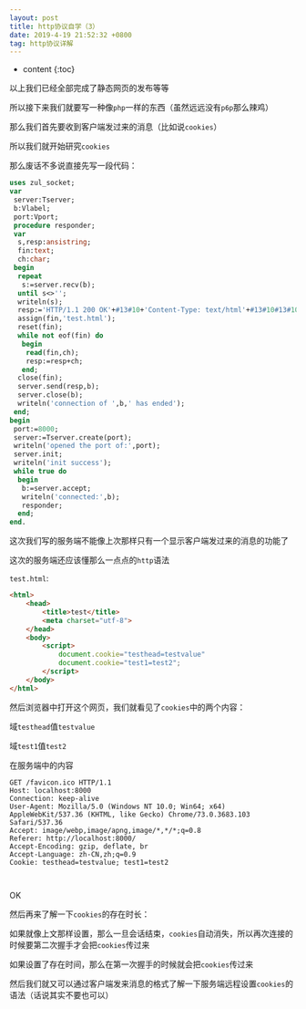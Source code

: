 ```yaml
---
layout: post
title: http协议自学（3）
date: 2019-4-19 21:52:32 +0800
tag: http协议详解
---
```


* content
{:toc}

以上我们已经全部完成了静态网页的发布等等

所以接下来我们就要写一种像`php`一样的东西（虽然远远没有`p6p`那么辣鸡）

那么我们首先要收到客户端发过来的消息（比如说`cookies`）

所以我们就开始研究`cookies`

那么废话不多说直接先写一段代码：

```pascal
uses zul_socket;
var
 server:Tserver;
 b:Vlabel;
 port:Vport;
 procedure responder;
 var
  s,resp:ansistring;
  fin:text;
  ch:char;
 begin
  repeat
   s:=server.recv(b);
  until s<>'';
  writeln(s);
  resp:='HTTP/1.1 200 OK'+#13#10+'Content-Type: text/html'+#13#10#13#10;
  assign(fin,'test.html');
  reset(fin);
  while not eof(fin) do
   begin
    read(fin,ch);
    resp:=resp+ch;
   end;
  close(fin);
  server.send(resp,b);
  server.close(b);
  writeln('connection of ',b,' has ended');
 end;
begin
 port:=8000;
 server:=Tserver.create(port);
 writeln('opened the port of:',port);
 server.init;
 writeln('init success');
 while true do
  begin
   b:=server.accept;
   writeln('connected:',b);
   responder;
  end;
end.
```

这次我们写的服务端不能像上次那样只有一个显示客户端发过来的消息的功能了

这次的服务端还应该懂那么一点点的`http`语法

`test.html`:

```html
<html>
    <head>
        <title>test</title>
        <meta charset="utf-8">
    </head>
    <body>
        <script>
            document.cookie="testhead=testvalue"
            document.cookie="test1=test2";
        </script>
    </body>
</html>
```

然后浏览器中打开这个网页，我们就看见了`cookies`中的两个内容：

域`testhead`值`testvalue`

域`test1`值`test2`

在服务端中的内容

```
GET /favicon.ico HTTP/1.1
Host: localhost:8000
Connection: keep-alive
User-Agent: Mozilla/5.0 (Windows NT 10.0; Win64; x64) AppleWebKit/537.36 (KHTML, like Gecko) Chrome/73.0.3683.103 Safari/537.36
Accept: image/webp,image/apng,image/*,*/*;q=0.8
Referer: http://localhost:8000/
Accept-Encoding: gzip, deflate, br
Accept-Language: zh-CN,zh;q=0.9
Cookie: testhead=testvalue; test1=test2



```

OK

然后再来了解一下`cookies`的存在时长：

如果就像上文那样设置，那么一旦会话结束，`cookies`自动消失，所以再次连接的时候要第二次握手才会把`cookies`传过来

如果设置了存在时间，那么在第一次握手的时候就会把`cookies`传过来

然后我们就又可以通过客户端发来消息的格式了解一下服务端远程设置`cookies`的语法（话说其实不要也可以）
